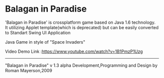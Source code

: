 # Balagan in Paradise


'Balagan in Paradise' is crossplatform game based on Java 1.6 technology.
It utilizing Applet template(which is deprecated) but can be easily converted to Standart Swing UI Application

Java Game in style of "Space Invaders"

Video Demo Link :https://www.youtube.com/watch?v=1B1PmzP1Uzg

--------------------------------------------------------------------------------------------
"Balagan in Paradise" v 1.3 alpha Development,Programming and Design by Roman Mayerson,2009
